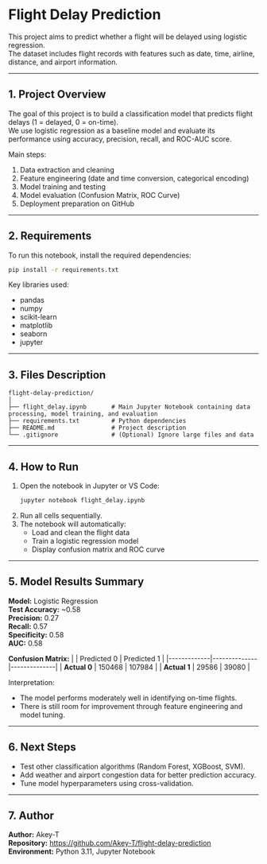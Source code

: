 # Flight Delay Prediction

This project aims to predict whether a flight will be delayed using logistic regression.  
The dataset includes flight records with features such as date, time, airline, distance, and airport information.

---

## 1. Project Overview

The goal of this project is to build a classification model that predicts flight delays (1 = delayed, 0 = on-time).  
We use logistic regression as a baseline model and evaluate its performance using accuracy, precision, recall, and ROC-AUC score.

Main steps:
1. Data extraction and cleaning  
2. Feature engineering (date and time conversion, categorical encoding)  
3. Model training and testing  
4. Model evaluation (Confusion Matrix, ROC Curve)  
5. Deployment preparation on GitHub

---

## 2. Requirements

To run this notebook, install the required dependencies:

```bash
pip install -r requirements.txt
```

Key libraries used:
- pandas  
- numpy  
- scikit-learn  
- matplotlib  
- seaborn  
- jupyter

---

## 3. Files Description

```
flight-delay-prediction/
│
├── flight_delay.ipynb       # Main Jupyter Notebook containing data processing, model training, and evaluation
├── requirements.txt         # Python dependencies
├── README.md                # Project description
└── .gitignore               # (Optional) Ignore large files and data
```

---

## 4. How to Run

1. Open the notebook in Jupyter or VS Code:
   ```bash
   jupyter notebook flight_delay.ipynb
   ```
2. Run all cells sequentially.
3. The notebook will automatically:
   - Load and clean the flight data  
   - Train a logistic regression model  
   - Display confusion matrix and ROC curve  

---

## 5. Model Results Summary

**Model:** Logistic Regression  
**Test Accuracy:** ~0.58  
**Precision:** 0.27  
**Recall:** 0.57  
**Specificity:** 0.58  
**AUC:** 0.58  

**Confusion Matrix:**
|            | Predicted 0 | Predicted 1 |
|-------------|--------------|--------------|
| **Actual 0** | 150468       | 107984       |
| **Actual 1** | 29586        | 39080        |

Interpretation:
- The model performs moderately well in identifying on-time flights.  
- There is still room for improvement through feature engineering and model tuning.

---

## 6. Next Steps

- Test other classification algorithms (Random Forest, XGBoost, SVM).  
- Add weather and airport congestion data for better prediction accuracy.  
- Tune model hyperparameters using cross-validation.  

---

## 7. Author

**Author:** Akey-T  
**Repository:** https://github.com/Akey-T/flight-delay-prediction  
**Environment:** Python 3.11, Jupyter Notebook

